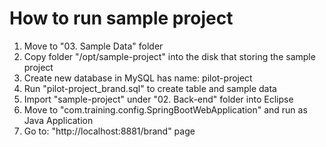 # How to run sample project
1. Move to "03. Sample Data" folder
2. Copy folder "/opt/sample-project" into the disk that storing the sample project
3. Create new database in MySQL has name: pilot-project
4. Run "pilot-project_brand.sql" to create table and sample data
5. Import "sample-project" under "02. Back-end" folder into Eclipse
6. Move to "com.training.config.SpringBootWebApplication" and run as Java Application
7. Go to: "http://localhost:8881/brand" page
